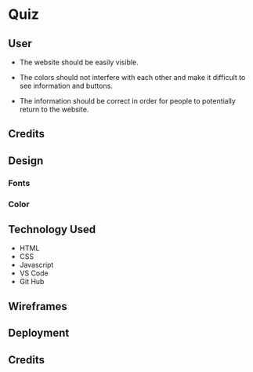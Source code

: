 # Quiz

## User

- The website should be easily visible.

- The colors should not interfere with each other and make it difficult to see information and buttons.

- The information should be correct in order for people to potentially return to the website.

## Credits

## Design

### Fonts

### Color

## Technology Used

- HTML
- CSS
- Javascript
- VS Code
- Git Hub

## Wireframes

## Deployment

## Credits
